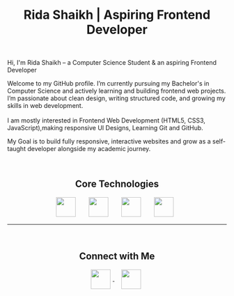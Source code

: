 
<h1 align="center"><strong>Rida Shaikh | Aspiring Frontend Developer</strong></h1>
<br/>

Hi, I'm Rida Shaikh – a Computer Science Student & an aspiring Frontend Developer

Welcome to my GitHub profile. I’m currently pursuing my Bachelor's in Computer Science and actively learning and building frontend web projects. I’m passionate about clean design, writing structured code, and growing my skills in web development.
<br/>
<br/>
I am mostly interested in Frontend Web Development (HTML5, CSS3, JavaScript),making responsive UI Designs, Learning Git and GitHub.
<br/>

My Goal is to build fully responsive, interactive websites and grow as a self-taught developer alongside my academic journey.

<br/>
<h2 align="center"><strong>Core Technologies</strong></h2>
<p align="center">
  <img src="https://cdn.jsdelivr.net/gh/devicons/devicon/icons/html5/html5-original.svg" width="45" style="margin-right:10px;"/>
  &nbsp;&nbsp;&nbsp;
  <img src="https://cdn.jsdelivr.net/gh/devicons/devicon/icons/css3/css3-original.svg" width="45" style="margin-right:10px;"/>
  &nbsp;&nbsp;&nbsp;
  <img src="https://cdn.jsdelivr.net/gh/devicons/devicon/icons/git/git-original.svg" width="45" style="margin-right:10px;"/>
  &nbsp;&nbsp;&nbsp;
  <img src="https://cdn.jsdelivr.net/gh/devicons/devicon/icons/github/github-original.svg" width="45" style="margin-right:10px;"/>
</p>
<hr>

<br/>
<h2 align="center"><strong>Connect with Me</strong></h2>
<p align="center">
  <a href="https://www.linkedin.com/in/shaikhrida" target="_blank">
    <img src="https://cdn-icons-png.flaticon.com/512/174/174857.png" width="45" style="vertical-align:middle; margin-right:5px;"/> 
  </a>
  &nbsp;&nbsp;&nbsp;
  <a href="mailto:ridajunaidshaikh@gmail.com" target="_blank">
    <img src="https://cdn-icons-png.flaticon.com/512/281/281769.png" width="45" style="vertical-align:middle; margin-right:5px;"/>
  </a>
</p>


<!--
**Shaikhrrida/Shaikhrrida** is a ✨ _special_ ✨ repository because its `README.md` (this file) appears on your GitHub profile.

Here are some ideas to get you started:

- 🔭 I’m currently working on ...
- 🌱 I’m currently learning ...
- 👯 I’m looking to collaborate on ...
- 🤔 I’m looking for help with ...
- 💬 Ask me about ...
- 📫 How to reach me: ...
- 😄 Pronouns: ...
- ⚡ Fun fact: ...
-->
